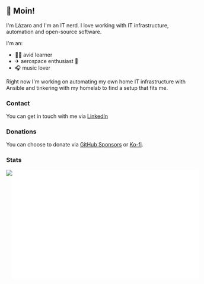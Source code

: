 ## 👋 Moin!

<p>I'm Lázaro and I'm an IT nerd. I love working with IT infrastructure, automation and open-source software.</p>
<p>I'm an:</p>
<ul>
<li>👨‍🎓 avid learner</li>
<li>✈ aerospace enthusiast 🚀</li>
<li>🎧 music lover</li>
</ul>
<p>Right now I'm working on automating my own home IT infrastructure with Ansible and tinkering with my homelab to find a setup that fits me.</p>

### Contact
<p>You can get in touch with me via <a href="https://www.linkedin.com/in/lazaroblanc">LinkedIn</a></p>

### Donations
You can choose to donate via <a href="https://github.com/sponsors/lazaroblanc">GitHub Sponsors</a> or <a href="https://ko-fi.com/lazaroblanc">Ko-fi</a>.

### Stats
<div style="display: flex">
    <img src="https://github-readme-stats.vercel.app/api/top-langs/?username=lazaroblanc&layout=compact&langs_count=10&theme=dark#gh-dark-mode-only" />
    <img src="https://raw.githubusercontent.com/lazaroblanc/github-stats/021da6a5c3a0d1d65eac2b65f2c872409c9e381d/generated/overview.svg#gh-dark-mode-only" />
</div>


